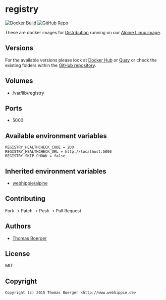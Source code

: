 # registry

[![Docker Build](https://github.com/dockhippie/registry/actions/workflows/docker.yml/badge.svg)](https://github.com/dockhippie/registry/actions/workflows/docker.yml) [![GitHub Repo](https://img.shields.io/badge/github-repo-yellowgreen)](https://github.com/dockhippie/registry)

These are docker images for [Distribution][upstream] running on our
[Alpine Linux image][parent].

## Versions

For the available versions please look at [Docker Hub][dockerhub] or
[Quay][quayio] or check the existing folders within the
[GitHub repository][github].

## Volumes

*  /var/lib/registry

## Ports

*  5000

## Available environment variables

```console
REGISTRY_HEALTHCHECK_CODE = 200
REGISTRY_HEALTHCHECK_URL = http://localhost:5000
REGISTRY_SKIP_CHOWN = false
```

## Inherited environment variables

*  [webhippie/alpine](https://github.com/dockhippie/alpine#available-environment-variables)

## Contributing

Fork -> Patch -> Push -> Pull Request

## Authors

*  [Thomas Boerger](https://github.com/tboerger)

## License

MIT

## Copyright

```console
Copyright (c) 2015 Thomas Boerger <http://www.webhippie.de>
```

[upstream]: https://github.com/docker/distribution
[parent]: https://github.com/dockhippie/alpine
[dockerhub]: https://hub.docker.com/r/webhippie/registry/tags
[quayio]: https://quay.io/repository/webhippie/registry?tab=tags
[github]: https://github.com/dockhippie/registry
